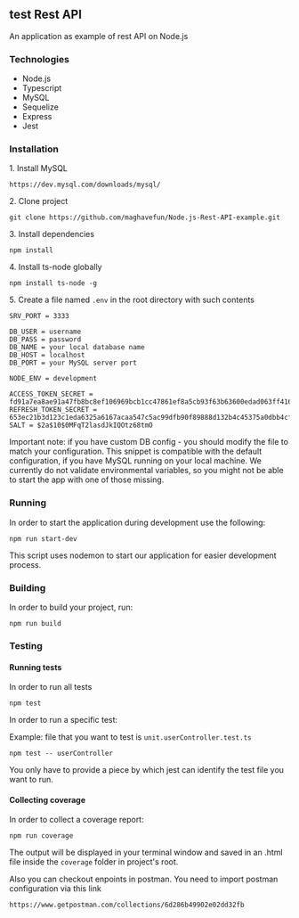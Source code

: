 ## test Rest API

An application as example of rest API on Node.js

### Technologies

- Node.js
- Typescript
- MySQL
- Sequelize
- Express
- Jest

### Installation

1\. Install MySQL

```
https://dev.mysql.com/downloads/mysql/
```

2\. Clone project

```
git clone https://github.com/maghavefun/Node.js-Rest-API-example.git
```

3\. Install dependencies

```
npm install
```

4\. Install ts-node globally

```
npm install ts-node -g
```

5\. Create a file named `.env` in the root directory with such contents

```
SRV_PORT = 3333

DB_USER = username
DB_PASS = password
DB_NAME = your local database name
DB_HOST = localhost
DB_PORT = your MySQL server port

NODE_ENV = development

ACCESS_TOKEN_SECRET = fd91a7ea8ae91a47fb8bc8ef106969bcb1cc47861ef8a5cb93f63b63600edad063ff4161f2049af85d1057babac7da33dd89bef1489e5
REFRESH_TOKEN_SECRET = 653ec21b3d123c1eda6325a6167acaa547c5ac99dfb90f89888d132b4c45375a0dbb4cfd902e118d1a4fb9696e19ea7aba4682ad8bb5
SALT = $2a$10$0MFqT2lasdJkIQOtz68tmO
```

Important note: if you have custom DB config - you should modify the file to match your configuration. This snippet is compatible with the default configuration, if you have MySQL running on your local machine. We currently do not validate environmental variables, so you might not be able to start the app with one of those missing.

### Running

In order to start the application during development use the following:

```
npm run start-dev
```

This script uses nodemon to start our application for easier development process.

### Building

In order to build your project, run:

```
npm run build
```

### Testing

#### Running tests

In order to run all tests

```
npm test
```

In order to run a specific test:

Example: file that you want to test is `unit.userController.test.ts`

```
npm test -- userController
```

You only have to provide a piece by which jest can identify the test file you want to run.

#### Collecting coverage

In order to collect a coverage report:

```
npm run coverage
```

The output will be displayed in your terminal window and saved in an .html file inside the `coverage` folder in project's root.

Also you can checkout enpoints in postman. You need to import postman configuration via this link 
```
https://www.getpostman.com/collections/6d286b49902e02dd32fb
```
